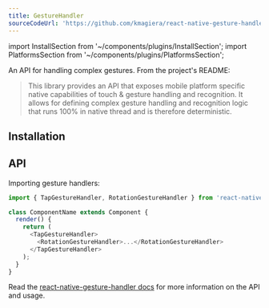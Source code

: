 ```yaml
---
title: GestureHandler
sourceCodeUrl: 'https://github.com/kmagiera/react-native-gesture-handler'
---
```


import InstallSection from '~/components/plugins/InstallSection';
import PlatformsSection from '~/components/plugins/PlatformsSection';

An API for handling complex gestures. From the project's README:

> This library provides an API that exposes mobile platform specific native capabilities of touch & gesture handling and recognition. It allows for defining complex gesture handling and recognition logic that runs 100% in native thread and is therefore deterministic.

<PlatformsSection android emulator ios simulator web />

## Installation

<InstallSection packageName="react-native-gesture-handler" href="https://docs.swmansion.com/react-native-gesture-handler/" />

## API

Importing gesture handlers:

```js
import { TapGestureHandler, RotationGestureHandler } from 'react-native-gesture-handler';

class ComponentName extends Component {
  render() {
    return (
      <TapGestureHandler>
        <RotationGestureHandler>...</RotationGestureHandler>
      </TapGestureHandler>
    );
  }
}
```

Read the [react-native-gesture-handler docs](https://docs.swmansion.com/react-native-gesture-handler/) for more information on the API and usage.
